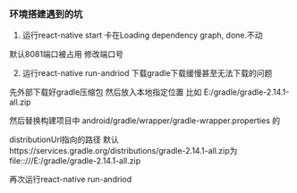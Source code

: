 ### 环境搭建遇到的坑
1. 运行react-native start 卡在Loading dependency graph, done.不动

默认8081端口被占用  修改端口号

2. 运行react-native run-andriod 下载gradle下载缓慢甚至无法下载的问题

先外部下载好gradle压缩包 然后放入本地指定位置 比如 E:/gradle/gradle-2.14.1-all.zip 

然后替换构建项目中 android/gradle/wrapper/gradle-wrapper.properties 的 

distributionUrl指向的路径  默认https\://services.gradle.org/distributions/gradle-2.14.1-all.zip为file:\:///E:/gradle/gradle-2.14.1-all.zip

再次运行react-native run-andriod
